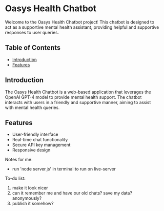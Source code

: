# Oasys Health Chatbot

Welcome to the Oasys Health Chatbot project! This chatbot is designed to act as a supportive mental health assistant, providing helpful and supportive responses to user queries.

## Table of Contents

- [Introduction](#introduction)
- [Features](#features)

## Introduction

The Oasys Health Chatbot is a web-based application that leverages the OpenAI GPT-4 model to provide mental health support. The chatbot interacts with users in a friendly and supportive manner, aiming to assist with mental health queries.

## Features

- User-friendly interface
- Real-time chat functionality
- Secure API key management
- Responsive design

Notes for me:
- run 'node server.js' in terminal to run on live-server

To-do list:

1. make it look nicer
2. can it remember me and have our old chats? save my data? anonymously?
3. publish it somehow?